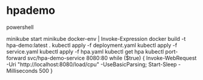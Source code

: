 # hpademo

powershell

minikube start
minikube docker-env | Invoke-Expression
docker build -t hpa-demo:latest .
kubectl apply -f deployment.yaml
kubectl apply -f service.yaml
kubectl apply -f hpa.yaml
kubectl get hpa
kubectl port-forward svc/hpa-demo-service 8080:80
while ($true) { Invoke-WebRequest -Uri "http://localhost:8080/load/cpu" -UseBasicParsing; Start-Sleep -Milliseconds 500 }
